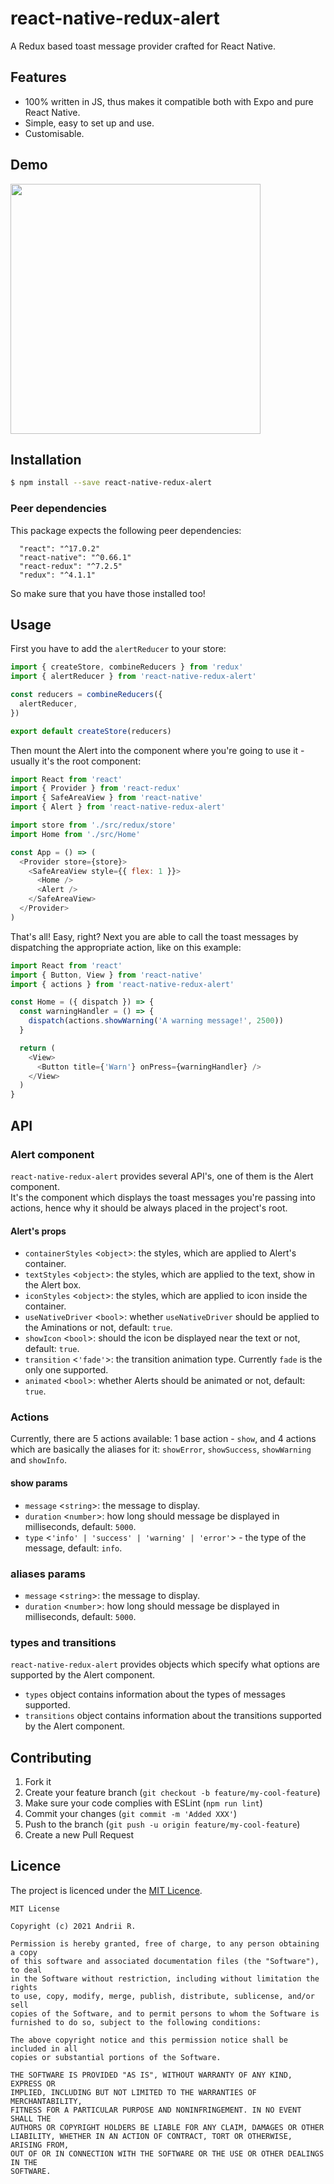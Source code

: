 # react-native-redux-alert
A Redux based toast message provider crafted for React Native.

## Features
 - 100% written in JS, thus makes it compatible both with Expo and pure React Native.
 - Simple, easy to set up and use.
 - Customisable.

## Demo
<img src="/assets/android.gif" width="400" />

## Installation
```bash
$ npm install --save react-native-redux-alert
```

### Peer dependencies
This package expects the following peer dependencies:
```
  "react": "^17.0.2"
  "react-native": "^0.66.1"
  "react-redux": "^7.2.5"
  "redux": "^4.1.1"
```

So make sure that you have those installed too!

## Usage
First you have to add the `alertReducer` to your store:
```js
import { createStore, combineReducers } from 'redux'
import { alertReducer } from 'react-native-redux-alert'

const reducers = combineReducers({
  alertReducer,
})

export default createStore(reducers)
```

Then mount the Alert into the component where you're going to use it - usually it's the root component:
```js
import React from 'react'
import { Provider } from 'react-redux'
import { SafeAreaView } from 'react-native'
import { Alert } from 'react-native-redux-alert'

import store from './src/redux/store'
import Home from './src/Home'

const App = () => (
  <Provider store={store}>
    <SafeAreaView style={{ flex: 1 }}>
      <Home />
      <Alert />
    </SafeAreaView>
  </Provider>
)
```

That's all! Easy, right? Next you are able to call the toast messages by dispatching the appropriate action, like on this example:
```js
import React from 'react'
import { Button, View } from 'react-native'
import { actions } from 'react-native-redux-alert'

const Home = ({ dispatch }) => {
  const warningHandler = () => {
    dispatch(actions.showWarning('A warning message!', 2500))
  }

  return (
    <View>
      <Button title={'Warn'} onPress={warningHandler} />
    </View>
  )
}
```

## API
### Alert component
`react-native-redux-alert` provides several API's, one of them is the Alert component.\
It's the component which displays the toast messages you're passing into actions, hence why it should be always placed in the project's root.

#### Alert's props
 - `containerStyles` <`object`>: the styles, which are applied to Alert's container.
 - `textStyles` <`object`>: the styles, which are applied to the text, show in the Alert box.
 - `iconStyles` <`object`>: the styles, which are applied to icon inside the container.
 - `useNativeDriver` <`bool`>: whether `useNativeDriver` should be applied to the Aminations or not, default: `true`.
 - `showIcon` <`bool`>: should the icon be displayed near the text or not, default: `true`.
 - `transition` <`'fade'`>: the transition animation type. Currently `fade` is the only one supported.
 - `animated` <`bool`>: whether Alerts should be animated or not, default: `true`.

### Actions
Currently, there are 5 actions available: 1 base action - `show`, and 4 actions which are basically the aliases for it: `showError`, `showSuccess`, `showWarning` and `showInfo`.

#### show params
 - `message` <`string`>: the message to display.
 - `duration` <`number`>: how long should message be displayed in milliseconds, default: `5000`.
 - `type` <`'info' | 'success' | 'warning' | 'error'`> - the type of the message, default: `info`.

### aliases params
 - `message` <`string`>: the message to display.
 - `duration` <`number`>: how long should message be displayed in milliseconds, default: `5000`.

### types and transitions
`react-native-redux-alert` provides objects which specify what options are supported by the Alert component.
 - `types` object contains information about the types of messages supported.
 - `transitions` object contains information about the transitions supported by the Alert component.

## Contributing
1. Fork it
2. Create your feature branch (`git checkout -b feature/my-cool-feature`)
3. Make sure your code complies with ESLint (`npm run lint`)
4. Commit your changes (`git commit -m 'Added XXX'`)
5. Push to the branch (`git push -u origin feature/my-cool-feature`)
6. Create a new Pull Request

## Licence
The project is licenced under the [MIT Licence](LICENSE).
```
MIT License

Copyright (c) 2021 Andrii R.

Permission is hereby granted, free of charge, to any person obtaining a copy
of this software and associated documentation files (the "Software"), to deal
in the Software without restriction, including without limitation the rights
to use, copy, modify, merge, publish, distribute, sublicense, and/or sell
copies of the Software, and to permit persons to whom the Software is
furnished to do so, subject to the following conditions:

The above copyright notice and this permission notice shall be included in all
copies or substantial portions of the Software.

THE SOFTWARE IS PROVIDED "AS IS", WITHOUT WARRANTY OF ANY KIND, EXPRESS OR
IMPLIED, INCLUDING BUT NOT LIMITED TO THE WARRANTIES OF MERCHANTABILITY,
FITNESS FOR A PARTICULAR PURPOSE AND NONINFRINGEMENT. IN NO EVENT SHALL THE
AUTHORS OR COPYRIGHT HOLDERS BE LIABLE FOR ANY CLAIM, DAMAGES OR OTHER
LIABILITY, WHETHER IN AN ACTION OF CONTRACT, TORT OR OTHERWISE, ARISING FROM,
OUT OF OR IN CONNECTION WITH THE SOFTWARE OR THE USE OR OTHER DEALINGS IN THE
SOFTWARE.
```
